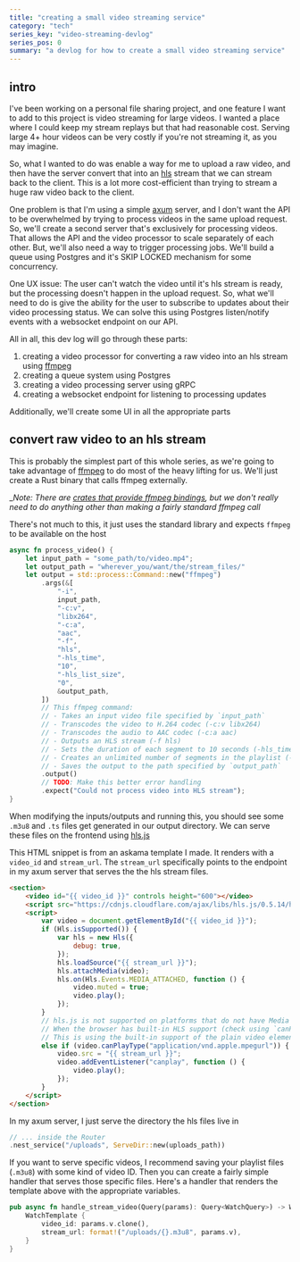 ```yaml
---
title: "creating a small video streaming service"
category: "tech"
series_key: "video-streaming-devlog"
series_pos: 0
summary: "a devlog for how to create a small video streaming service"
---
```

## intro
I've been working on a personal file sharing project, and one feature I want to add to this project is video streaming for
large videos. I wanted a place where I could keep my stream replays but that had reasonable cost.
Serving large 4+ hour videos can be very costly if you're not streaming it, as you may imagine.

So, what I wanted to do was enable a way for me to upload a raw video, and then have the server convert that
into an [hls](https://en.wikipedia.org/wiki/HTTP_Live_Streaming) stream that we can stream back to the client.
This is a lot more cost-efficient than trying to stream a huge raw video back to the client.

One problem is that I'm using a simple [axum](https://github.com/tokio-rs/axum) server, and I don't want the API to
be overwhelmed by trying to process videos in the same upload request. So, we'll create a second server that's
exclusively for processing videos. That allows the API and the video processor to scale separately of each other. But,
we'll also need a way to trigger processing jobs. We'll build a queue using Postgres and it's SKIP LOCKED mechanism
for some concurrency.

One UX issue: The user can't watch the video until it's hls stream is ready, but the processing doesn't happen in the
upload request. So, what we'll need to do is give the ability for the user to subscribe to updates about their
video processing status. We can solve this using Postgres listen/notify events with a websocket endpoint on our API.

All in all, this dev log will go through these parts:
1. creating a video processor for converting a raw video into an hls stream using [ffmpeg](https://ffmpeg.org/)
2. creating a queue system using Postgres
3. creating a video processing server using gRPC
4. creating a websocket endpoint for listening to processing updates

Additionally, we'll create some UI in all the appropriate parts

## convert raw video to an hls stream

This is probably the simplest part of this whole series, as we're going to take advantage of [ffmpeg](https://ffmpeg.org/)
to do most of the heavy lifting for us. We'll just create a Rust binary that calls ffmpeg externally.

__Note: There are [crates that provide ffmpeg bindings](https://github.com/zmwangx/rust-ffmpeg?tab=readme-ov-file), but we
don't really need to do anything other than making a fairly standard ffmpeg call_

There's not much to this, it just uses the standard library and expects `ffmpeg` to be available on the host

```rust
async fn process_video() {
    let input_path = "some_path/to/video.mp4";
    let output_path = "wherever_you/want/the/stream_files/"
    let output = std::process::Command::new("ffmpeg")
        .args(&[
            "-i",
            input_path,
            "-c:v",
            "libx264",
            "-c:a",
            "aac",
            "-f",
            "hls",
            "-hls_time",
            "10",
            "-hls_list_size",
            "0",
            &output_path,
        ])
        // This ffmpeg command:
        // - Takes an input video file specified by `input_path`
        // - Transcodes the video to H.264 codec (-c:v libx264)
        // - Transcodes the audio to AAC codec (-c:a aac)
        // - Outputs an HLS stream (-f hls)
        // - Sets the duration of each segment to 10 seconds (-hls_time 10)
        // - Creates an unlimited number of segments in the playlist (-hls_list_size 0)
        // - Saves the output to the path specified by `output_path`
        .output()
        // TODO: Make this better error handling
        .expect("Could not process video into HLS stream");
}
```

When modifying the inputs/outputs and running this, you should see some `.m3u8` and `.ts` files get generated in our
output directory. We can serve these files on the frontend using [hls.js](https://github.com/video-dev/hls.js/)

This HTML snippet is from an askama template I made. It renders with a `video_id` and `stream_url`. The `stream_url`
specifically points to the endpoint in my axum server that serves the the hls stream files.

```html
<section>
    <video id="{{ video_id }}" controls height="600"></video>
    <script src="https://cdnjs.cloudflare.com/ajax/libs/hls.js/0.5.14/hls.min.js"></script>
    <script>
        var video = document.getElementById("{{ video_id }}");
        if (Hls.isSupported()) {
            var hls = new Hls({
                debug: true,
            });
            hls.loadSource("{{ stream_url }}");
            hls.attachMedia(video);
            hls.on(Hls.Events.MEDIA_ATTACHED, function () {
                video.muted = true;
                video.play();
            });
        }
        // hls.js is not supported on platforms that do not have Media Source Extensions (MSE) enabled.
        // When the browser has built-in HLS support (check using `canPlayType`), we can provide an HLS manifest (i.e. .m3u8 URL) directly to the video element through the `src` property.
        // This is using the built-in support of the plain video element, without using hls.js.
        else if (video.canPlayType("application/vnd.apple.mpegurl")) {
            video.src = "{{ stream_url }}";
            video.addEventListener("canplay", function () {
                video.play();
            });
        }
    </script>
</section>
```

In my axum server, I just serve the directory the hls files live in
```rust
// ... inside the Router
.nest_service("/uploads", ServeDir::new(uploads_path))
```

If you want to serve specific videos, I recommend saving your playlist files (`.m3u8`) with some kind of video ID.
Then you can create a fairly simple handler that serves those specific files. Here's a handler that renders the template above
with the appropriate variables.
```rust
pub async fn handle_stream_video(Query(params): Query<WatchQuery>) -> WatchTemplate {
    WatchTemplate {
        video_id: params.v.clone(),
        stream_url: format!("/uploads/{}.m3u8", params.v),
    }
}
```
